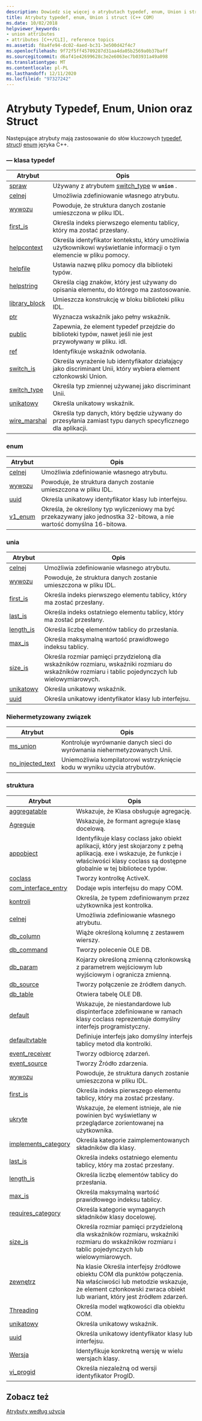 ```yaml
---
description: Dowiedz się więcej o atrybutach typedef, enum, Union i struct
title: Atrybuty typedef, enum, Union i struct (C++ COM)
ms.date: 10/02/2018
helpviewer_keywords:
- union attributes
- attributes [C++/CLI], reference topics
ms.assetid: f8a4fe94-dc02-4aed-bc31-3e500d42f4c7
ms.openlocfilehash: 9f72f5ff45709287d31aa4da05b2569a0b37baff
ms.sourcegitcommit: d6af41e42699628c3e2e6063ec7b03931a49a098
ms.translationtype: MT
ms.contentlocale: pl-PL
ms.lasthandoff: 12/11/2020
ms.locfileid: "97327242"
---
```

# <a name="typedef-enum-union-and-struct-attributes"></a>Atrybuty Typedef, Enum, Union oraz Struct

Następujące atrybuty mają zastosowanie do słów kluczowych [typedef](../../cpp/aliases-and-typedefs-cpp.md), [struct](../../cpp/struct-cpp.md)i [enum](../../cpp/enumerations-cpp.md) języka C++.

### <a name="typedef"></a> — klasa typedef

|Atrybut|Opis|
|---------------|-----------------|
|[spraw](case-cpp.md)|Używany z atrybutem [switch_type](switch-type.md) w **`union`** .|
|[celnej](custom-cpp.md)|Umożliwia zdefiniowanie własnego atrybutu.|
|[wywozu](export.md)|Powoduje, że struktura danych zostanie umieszczona w pliku IDL.|
|[first_is](first-is.md)|Określa indeks pierwszego elementu tablicy, który ma zostać przesłany.|
|[helpcontext](helpcontext.md)|Określa identyfikator kontekstu, który umożliwia użytkownikowi wyświetlanie informacji o tym elemencie w pliku pomocy.|
|[helpfile](helpfile.md)|Ustawia nazwę pliku pomocy dla biblioteki typów.|
|[helpstring](helpstring.md)|Określa ciąg znaków, który jest używany do opisania elementu, do którego ma zastosowanie.|
|[library_block](library-block.md)|Umieszcza konstrukcję w bloku biblioteki pliku IDL.|
|[ptr](ptr.md)|Wyznacza wskaźnik jako pełny wskaźnik.|
|[public](public-cpp-attributes.md)|Zapewnia, że element typedef przejdzie do biblioteki typów, nawet jeśli nie jest przywoływany w pliku. idl.|
|[ref](ref-cpp.md)|Identyfikuje wskaźnik odwołania.|
|[switch_is](switch-is.md)|Określa wyrażenie lub identyfikator działający jako discriminant Unii, który wybiera element członkowski Union.|
|[switch_type](switch-type.md)|Określa typ zmiennej używanej jako discriminant Unii.|
|[unikatowy](unique-cpp.md)|Określa unikatowy wskaźnik.|
|[wire_marshal](wire-marshal.md)|Określa typ danych, który będzie używany do przesyłania zamiast typu danych specyficznego dla aplikacji.|

### <a name="enum"></a>enum

|Atrybut|Opis|
|---------------|-----------------|
|[celnej](custom-cpp.md)|Umożliwia zdefiniowanie własnego atrybutu.|
|[wywozu](export.md)|Powoduje, że struktura danych zostanie umieszczona w pliku IDL.|
|[uuid](uuid-cpp-attributes.md)|Określa unikatowy identyfikator klasy lub interfejsu.|
|[v1_enum](v1-enum.md)|Określa, że określony typ wyliczeniowy ma być przekazywany jako jednostka 32-bitowa, a nie wartość domyślna 16-bitowa.|

### <a name="union"></a>unia

|Atrybut|Opis|
|---------------|-----------------|
|[celnej](custom-cpp.md)|Umożliwia zdefiniowanie własnego atrybutu.|
|[wywozu](export.md)|Powoduje, że struktura danych zostanie umieszczona w pliku IDL.|
|[first_is](first-is.md)|Określa indeks pierwszego elementu tablicy, który ma zostać przesłany.|
|[last_is](last-is.md)|Określa indeks ostatniego elementu tablicy, który ma zostać przesłany.|
|[length_is](length-is.md)|Określa liczbę elementów tablicy do przesłania.|
|[max_is](max-is.md)|Określa maksymalną wartość prawidłowego indeksu tablicy.|
|[size_is](size-is.md)|Określa rozmiar pamięci przydzieloną dla wskaźników rozmiaru, wskaźniki rozmiaru do wskaźników rozmiaru i tablic pojedynczych lub wielowymiarowych.|
|[unikatowy](unique-cpp.md)|Określa unikatowy wskaźnik.|
|[uuid](uuid-cpp-attributes.md)|Określa unikatowy identyfikator klasy lub interfejsu.|

### <a name="nonencapsulated-union"></a>Niehermetyzowany związek

|Atrybut|Opis|
|---------------|-----------------|
|[ms_union](ms-union.md)|Kontroluje wyrównanie danych sieci do wyrównania niehermetyzowanych Unii.|
|[no_injected_text](no-injected-text.md)|Uniemożliwia kompilatorowi wstrzyknięcie kodu w wyniku użycia atrybutów.|

### <a name="struct"></a>struktura

|Atrybut|Opis|
|---------------|-----------------|
|[aggregatable](aggregatable.md)|Wskazuje, że Klasa obsługuje agregację.|
|[Agreguje](aggregates.md)|Wskazuje, że formant agreguje klasę docelową.|
|[appobject](appobject.md)|Identyfikuje klasy coclass jako obiekt aplikacji, który jest skojarzony z pełną aplikacją. exe i wskazuje, że funkcje i właściwości klasy coclass są dostępne globalnie w tej bibliotece typów.|
|[coclass](coclass.md)|Tworzy kontrolkę ActiveX.|
|[com_interface_entry](com-interface-entry-cpp.md)|Dodaje wpis interfejsu do mapy COM.|
|[kontroli](control.md)|Określa, że typem zdefiniowanym przez użytkownika jest kontrolka.|
|[celnej](custom-cpp.md)|Umożliwia zdefiniowanie własnego atrybutu.|
|[db_column](db-column.md)|Wiąże określoną kolumnę z zestawem wierszy.|
|[db_command](db-command.md)|Tworzy polecenie OLE DB.|
|[db_param](db-param.md)|Kojarzy określoną zmienną członkowską z parametrem wejściowym lub wyjściowym i ogranicza zmienną.|
|[db_source](db-source.md)|Tworzy połączenie ze źródłem danych.|
|[db_table](db-table.md)|Otwiera tabelę OLE DB.|
|[default](default-cpp.md)|Wskazuje, że niestandardowe lub dispinterface zdefiniowane w ramach klasy coclass reprezentuje domyślny interfejs programistyczny.|
|[defaultvtable](defaultvtable.md)|Definiuje interfejs jako domyślny interfejs tablicy metod dla kontrolki.|
|[event_receiver](event-receiver.md)|Tworzy odbiorcę zdarzeń.|
|[event_source](event-source.md)|Tworzy Źródło zdarzenia.|
|[wywozu](export.md)|Powoduje, że struktura danych zostanie umieszczona w pliku IDL.|
|[first_is](first-is.md)|Określa indeks pierwszego elementu tablicy, który ma zostać przesłany.|
|[ukryte](hidden.md)|Wskazuje, że element istnieje, ale nie powinien być wyświetlany w przeglądarce zorientowanej na użytkownika.|
|[implements_category](implements-category.md)|Określa kategorie zaimplementowanych składników dla klasy.|
|[last_is](last-is.md)|Określa indeks ostatniego elementu tablicy, który ma zostać przesłany.|
|[length_is](length-is.md)|Określa liczbę elementów tablicy do przesłania.|
|[max_is](max-is.md)|Określa maksymalną wartość prawidłowego indeksu tablicy.|
|[requires_category](requires-category.md)|Określa kategorie wymaganych składników klasy docelowej.|
|[size_is](size-is.md)|Określa rozmiar pamięci przydzieloną dla wskaźników rozmiaru, wskaźniki rozmiaru do wskaźników rozmiaru i tablic pojedynczych lub wielowymiarowych.|
|[zewnętrz](source-cpp.md)|Na klasie Określa interfejsy źródłowe obiektu COM dla punktów połączenia. Na właściwości lub metodzie wskazuje, że element członkowski zwraca obiekt lub wariant, który jest źródłem zdarzeń.|
|[Threading](threading-cpp.md)|Określa model wątkowości dla obiektu COM.|
|[unikatowy](unique-cpp.md)|Określa unikatowy wskaźnik.|
|[uuid](uuid-cpp-attributes.md)|Określa unikatowy identyfikator klasy lub interfejsu.|
|[Wersja](version-cpp.md)|Identyfikuje konkretną wersję w wielu wersjach klasy.|
|[vi_progid](vi-progid.md)|Określa niezależną od wersji identyfikator ProgID.|

## <a name="see-also"></a>Zobacz też

[Atrybuty według użycia](attributes-by-usage.md)
